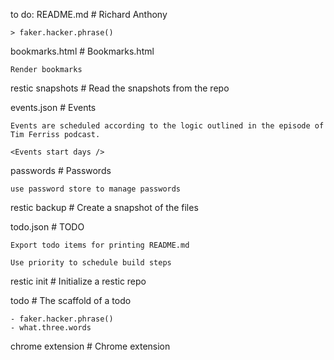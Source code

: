 to do:
README.md
	# Richard Anthony
	
	> faker.hacker.phrase()


bookmarks.html
	# Bookmarks.html
	
	Render bookmarks


restic snapshots
	# Read the snapshots from the repo


events.json
	# Events 
	
	Events are scheduled according to the logic outlined in the episode of Tim Ferriss podcast.
	
	<Events start days />


passwords
	# Passwords
	
	use password store to manage passwords


restic backup
	# Create a snapshot of the files


todo.json
	# TODO
	
	Export todo items for printing README.md
	
	Use priority to schedule build steps


restic init
	# Initialize a restic repo


todo
	# The scaffold of a todo
	
	- faker.hacker.phrase()
	- what.three.words


chrome extension
	# Chrome extension


